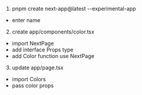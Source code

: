 1. pnpm create next-app@latest --experimental-app
- enter name
2. create app/components/color.tsx
- import NextPage
- add interface Props type
- add Color function use NextPage<Props>
3. update app/page.tsx
- import Colors
- pass color props


